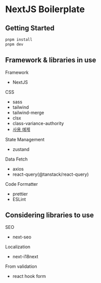 # NextJS Boilerplate

## Getting Started

```bash
pnpm install
pnpm dev
```

## Framework & libraries in use

Framework

- NextJS

CSS

- sass
- tailwind
- tailwind-merge
- clsx
- class-variance-authority
- [사용 예제](https://xionwcfm.tistory.com/328)

State Management

- zustand

Data Fetch

- axios
- react-query(@tanstack/react-query)

Code Formatter

- prettier
- ESLint

## Considering libraries to use

SEO

- next-seo

Localization

- next-i18next

From validation

- react hook form